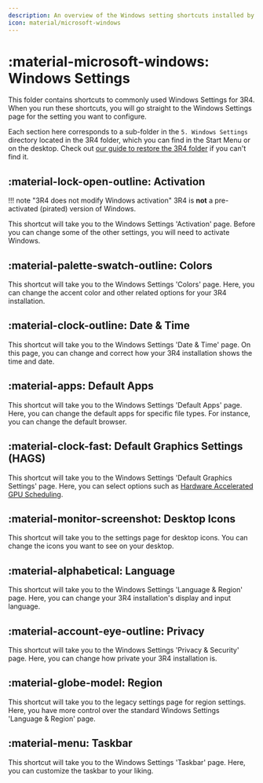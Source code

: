 ```yaml
---
description: An overview of the Windows setting shortcuts installed by the 3R4-OS playbook
icon: material/microsoft-windows
---
```


# :material-microsoft-windows: Windows Settings

This folder contains shortcuts to commonly used Windows Settings for 3R4. When you run these shortcuts, you will go straight to the Windows Settings page for the setting you want to configure.

Each section here corresponds to a sub-folder in the `5. Windows Settings` directory located in the 3R4 folder, which you can find in the Start Menu or on the desktop. Check out [our guide to restore the 3R4 folder](../../../general-faq/3R4-folder-missing.md) if you can't find it.

## :material-lock-open-outline: Activation

!!! note "3R4 does not modify Windows activation"
    3R4 is **not** a pre-activated (pirated) version of Windows.

This shortcut will take you to the Windows Settings 'Activation' page. Before you can change some of the other settings, you will need to activate Windows.

## :material-palette-swatch-outline: Colors

This shortcut will take you to the Windows Settings 'Colors' page. Here, you can change the accent color and other related options for your 3R4 installation.

## :material-clock-outline: Date & Time

This shortcut will take you to the Windows Settings 'Date & Time' page. On this page, you can change and correct how your 3R4 installation shows the time and date.

## :material-apps: Default Apps

This shortcut will take you to the Windows Settings 'Default Apps' page. Here, you can change the default apps for specific file types. For instance, you can change the default browser.

## :material-clock-fast: Default Graphics Settings (HAGS)

This shortcut will take you to the Windows Settings 'Default Graphics Settings' page. Here, you can select options such as [Hardware Accelerated GPU Scheduling](https://devblogs.microsoft.com/directx/hardware-accelerated-gpu-scheduling/).

## :material-monitor-screenshot: Desktop Icons

This shortcut will take you to the settings page for desktop icons. You can change the icons you want to see on your desktop.

## :material-alphabetical: Language

This shortcut will take you to the Windows Settings 'Language & Region' page. Here, you can change your 3R4 installation's display and input language.

## :material-account-eye-outline: Privacy

This shortcut will take you to the Windows Settings 'Privacy & Security' page. Here, you can change how private your 3R4 installation is.

## :material-globe-model: Region

This shortcut will take you to the legacy settings page for region settings. Here, you have more control over the standard Windows Settings 'Language & Region' page.

## :material-menu: Taskbar

This shortcut will take you to the Windows Settings 'Taskbar' page. Here, you can customize the taskbar to your liking.
